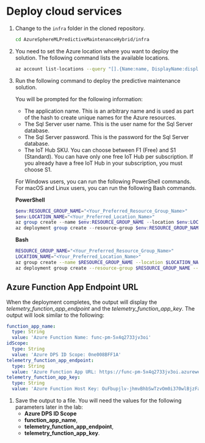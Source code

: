 # Deploy cloud services

<!-- [![Deploy to Azure](https://aka.ms/deploytoazurebutton)](https://portal.azure.com/#create/Microsoft.Template/uri/https%3A%2F%2Fraw.githubusercontent.com%2Fgloveboxes%2FAiPoweredPredictiveMaintenance%2Fmain%2Finfra%2Fmain.json) -->

1. Change to the `infra` folder in the cloned repository.

    ```bash
    cd AzureSphereMLPredictiveMaintenanceHybrid/infra
    ```

1. You need to set the Azure location where you want to deploy the solution. The following command lists the available locations.

    ```bash
    az account list-locations --query "[].{Name:name, DisplayName:displayName}" -o table
    ```

1. Run the following command to deploy the predictive maintenance solution.

    You will be prompted for the following information:

    - The application name. This is an arbitrary name and is used as part of the hash to create unique names for the Azure resources.
    - The Sql Server user name. This is the user name for the Sql Server database.
    - The Sql Server password. This is the password for the Sql Server database.
    - The IoT Hub SKU. You can choose between F1 (Free) and S1 (Standard). You can have only one free IoT Hub per subscription. If you already have a free IoT Hub in your subscription, you must choose S1.

    For Windows users, you can run the following PowerShell commands. For macOS and Linux users, you can run the following Bash commands.

    **PowerShell**

    ```powershell
    $env:RESOURCE_GROUP_NAME="<Your_Preferred_Resource_Group_Name>"
    $env:LOCATION_NAME="<Your_Preferred_Location_Name>"
    az group create --name $env:RESOURCE_GROUP_NAME --location $env:LOCATION_NAME
    az deployment group create --resource-group $env:RESOURCE_GROUP_NAME --template-file main.bicep --query properties.outputs --output yamlc
    ```

    **Bash**

    ```bash
    RESOURCE_GROUP_NAME="<Your_Preferred_Resource_Group_Name>"
    LOCATION_NAME="<Your_Preferred_Location_Name>"
    az group create --name $RESOURCE_GROUP_NAME --location $LOCATION_NAME
    az deployment group create --resource-group $RESOURCE_GROUP_NAME --template-file main.bicep --query properties.outputs --output yamlc
    ```

## Azure Function App Endpoint URL

When the deployment completes, the output will display the _telemetry_function_app_endpoint_ and the _telemetry_function_app_key_. The output will look similar to the following:

```yaml
function_app_name:
  type: String
  value: 'Azure Function Name: func-pm-5x4q2733jv3oi'
idScope:
  type: String
  value: 'Azure DPS ID Scope: 0ne008BFF1A'
telemetry_function_app_endpoint:
  type: String
  value: 'Azure Function App URL: https://func-pm-5x4q2733jv3oi.azurewebsites.net'
telemetry_function_app_key:
  type: String
  value: 'Azure Function Host Key: OuFbupjlv-jhmvBhbSwTzvOm0i370wlBjzFa9mUMeUc0AzFu1Mszxw=='
```

1. Save the output to a file. You will need the values for the following parameters later in the lab:
    - **Azure DPS ID Scope**
    - **function_app_name**,
    - **telemetry_function_app_endpoint**,
    - **telemetry_function_app_key**.
